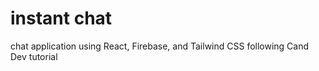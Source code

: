 # instant chat
 chat application using React, Firebase, and Tailwind CSS following Cand Dev tutorial
